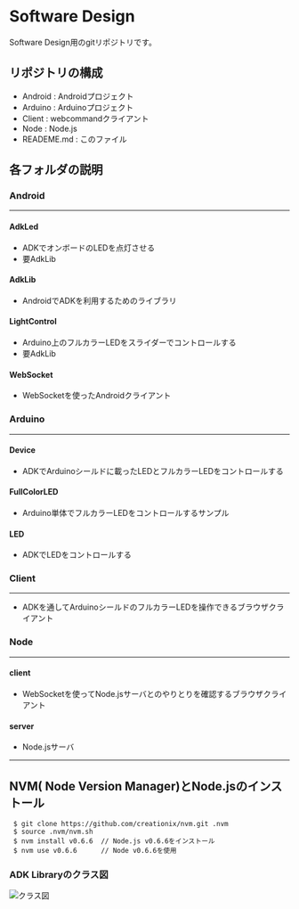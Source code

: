 # Software Design
Software Design用のgitリポジトリです。

## リポジトリの構成

- Android : Androidプロジェクト
- Arduino : Arduinoプロジェクト
- Client : webcommandクライアント
- Node : Node.js
- READEME.md : このファイル

## 各フォルダの説明
### Android
***
#### AdkLed
- ADKでオンボードのLEDを点灯させる
- 要AdkLib

#### AdkLib
- AndroidでADKを利用するためのライブラリ

#### LightControl
- Arduino上のフルカラーLEDをスライダーでコントロールする
- 要AdkLib

#### WebSocket
- WebSocketを使ったAndroidクライアント


### Arduino
***
#### Device
- ADKでArduinoシールドに載ったLEDとフルカラーLEDをコントロールする

#### FullColorLED
- Arduino単体でフルカラーLEDをコントロールするサンプル

#### LED
- ADKでLEDをコントロールする

### Client
***
- ADKを通してArduinoシールドのフルカラーLEDを操作できるブラウザクライアント

### Node
***
#### client
- WebSocketを使ってNode.jsサーバとのやりとりを確認するブラウザクライアント

#### server
- Node.jsサーバ

***

## NVM( Node Version Manager)とNode.jsのインストール
```
 $ git clone https://github.com/creationix/nvm.git .nvm
 $ source .nvm/nvm.sh
 $ nvm install v0.6.6  // Node.js v0.6.6をインストール
 $ nvm use v0.6.6      // Node v0.6.6を使用
```

### ADK Libraryのクラス図
![クラス図](図5.png)